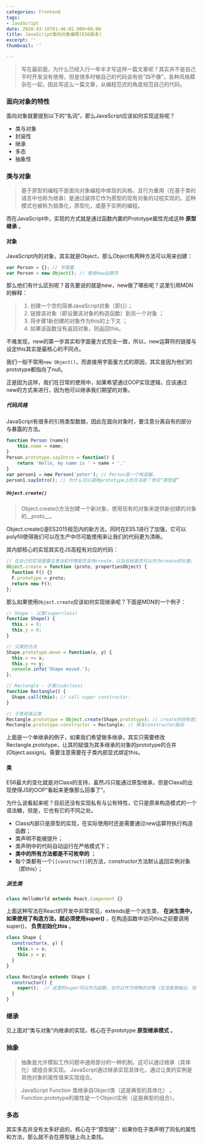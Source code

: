 ```yaml
---
categories: Frontend
tags:
- JavaScript
date: 2020-03-16T01:46:02.000+08:00
title: JavaScript面向对象编程(ES6版本)
excerpt: ''
thumbnail: ''

---
```

> 写在最前面，为什么已经入行一年半才写这样一篇文章呢？其实并不是自己平时开发没有使用，但是很多时候自己的代码会有些“四不像”，各种风格糅杂在一起，因此写这么一篇文章，从编程范式的角度规范自己的代码。

### 面向对象的特性

面向对象就要提到以下的“名词”，那么JavaScript应该如何实现这些呢？

- 类与对象
- 封装性
- 继承
- 多态
- 抽象性

### 类与对象

> 基于原型的编程不是面向对象编程中体现的风格，且行为重用（在基于类的语言中也称为继承）是通过装饰它作为原型的现有对象的过程实现的。这种模式也被称为弱类化，原型化，或基于实例的编程。

而在JavaScript中，实现的方式就是通过函数内置的Prototype属性完成这种 __原型继承__ 。

#### 对象

JavaScript内的对象，其实就是Object，那么Object有两种方法可以用来创建：

```javascript
var Person = {}; // 字面量
var Person = new Object(); // 使用new运算符
```

那么他们有什么区别呢？首先要说的就是new，new做了哪些呢？这里引用MDN的解释：

> 1. 创建一个空的简单JavaScript对象（即{}）；
> 2. 链接该对象（即设置该对象的构造函数）到另一个对象 ；
> 3. 将步骤1新创建的对象作为this的上下文 ；
> 4. 如果该函数没有返回对象，则返回this。

不难发现，new的第一步其实和字面量方式完全一致，所以，new运算符的链接与设定this其实是最核心的不同点。

我们一般不常用`new Object()`，而直接用字面量方式的原因，其实是因为他们的prototype都指向了null。

正是因为这样，我们在日常的使用中，如果希望通过OOP实现逻辑，应该通过new的方式来进行，因为他可以继承我们期望的对象。

##### 代码风格

JavaScript有很多的引用类型数据，因此在面向对象时，要注意分离自有的部分与暴露的方法。

```javascript
function Person (name){
	this.name = name;
}
Person.prototype.sayIntro = function() {
	return 'Hello, my name is ' + name + '.'
}
var person1 = new Person('peter'); // Person是一个构造器。
person1.sayIntro(); // 为什么可以调用prototype上的方法呢？参见“原型链”
```

##### `Object.create()`

> Object.create()方法创建一个新对象，使用现有的对象来提供新创建的对象的__proto__。

Object.create()是ES2015规范内的新方法，同时在ES5.1进行了加强，它可以polyfill使得我们可以在生产中尽可能使用来让我们的代码更为清晰。

其内部核心的实现其实在JS高程有对应的代码：

```javascript
// 在自己的实现里要注意当前环境是否支持create，以及目标是否可以作为create的对象。
Object.create = function (proto, propertiesObject) {
  function F() {}
  F.prototype = proto;
  return new F();
};
```

那么如果使用`Object.create`应该如何实现继承呢？下面是MDN的一个例子：

```javascript
// Shape - 父类(superclass)
function Shape() {
  this.x = 0;
  this.y = 0;
}

// 父类的方法
Shape.prototype.move = function(x, y) {
  this.x += x;
  this.y += y;
  console.info('Shape moved.');
};

// Rectangle - 子类(subclass)
function Rectangle() {
  Shape.call(this); // call super constructor.
}

// 子类续承父类
Rectangle.prototype = Object.create(Shape.prototype); // create的目标是父类的prototype，注意，JS的继承是原型继承。
Rectangle.prototype.constructor = Rectangle; // 修复constructor指向
```

上面是一个单继承的例子，如果我们希望做多继承，其实只需要修改Rectangle.prototype，让其的赋值为其多继承的对象的prototype的合并(Object.assign)。需要注意需要在子类内部显式绑定this。

#### 类

ES6最大的变化就是对Class的支持，虽然JS只能通过原型继承，但是Class的出现使得JS的OOP“看起来更像那么回事了”。

为什么说看起来呢？目前还没有实现私有与公有特性，它只是原来构造模式的一个语法糖，但是，它也有它的不同之处。

- Class内部只是原型的实现，在实际使用时还是需要通过new运算符执行构造函数；
- 类声明不能被提升；
- 类声明中的代码自动运行在严格模式下；
- __类中的所有方法都是不可枚举的__ ；
- 每个类都有一个`[[construct]]`的方法，constructor方法默认返回实例对象（即this）；

##### 派生类

```javascript
class HelloWorld extends React.Component {}
```

上面这种写法在React的开发中非常常见，extends是一个派生类， __在派生类中，如果使用了构造方法，就必须使用super()__ ，在构造函数中访问this之前要调用super()， __负责初始化this__ 。

```javascript
class Shape {
  constructor(x, y) {
    this.x = x;
    this.y = y;
  }
}

class Rectangle extends Shape {
  constructor() {
    super();  // 这里的super可以作为函数，也可以作为特殊的对象（无法直接输出，但是可以设置属性）。
  }
}
```

### 继承

见上面对“类与对象”内继承的实现，核心在于prototype __原型继承模式__ 。

### 抽象

> 抽象是允许模拟工作问题中通用部分的一种机制。这可以通过继承（具体化）或组合来实现。
> JavaScript通过继承实现具体化，通过让类的实例是其他对象的属性值来实现组合。

> JavaScript Function 类继承自Object类（这是典型的具体化） 。Function.prototype的属性是一个Object实例（这是典型的组合）。

### 多态

其实多态并没有太多好说的，核心在于“原型链”：如果你在子类声明了同名的属性和方法，那么就不会在原型链上向上查找。